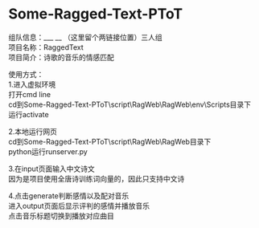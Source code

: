 ﻿# Some-Ragged-Text-PToT

组队信息：___ __ （这里留个两链接位置）三人组  
项目名称：RaggedText  
项目简介：诗歌的音乐的情感匹配  


使用方式：  
1.进入虚拟环境  
打开cmd line  
cd到Some-Ragged-Text-PToT\script\RagWeb\RagWeb\env\Scripts目录下  
运行activate  


2.本地运行网页  
cd到Some-Ragged-Text-PToT\script\RagWeb\RagWeb目录下  
python运行runserver.py  


3.在input页面输入中文诗文  
因为是项目使用全唐诗训练词向量的，因此只支持中文诗  


4.点击generate判断感情以及配对音乐  
进入output页面后显示评判的感情并播放音乐  
点击音乐标题切换到播放对应曲目  
